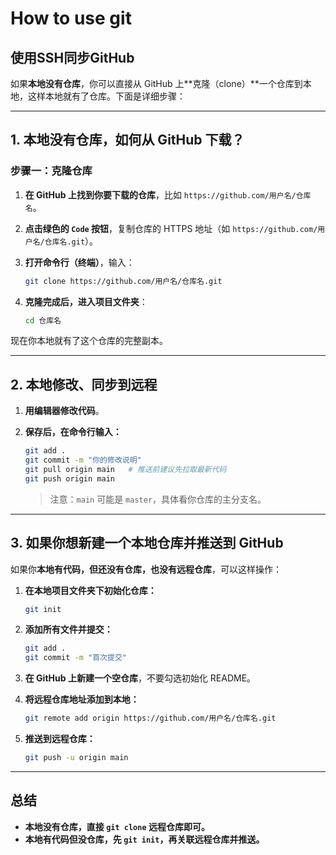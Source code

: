 # How to use git 

## 使用SSH同步GitHub

如果**本地没有仓库**，你可以直接从 GitHub 上**克隆（clone）**一个仓库到本地，这样本地就有了仓库。下面是详细步骤：

---

## 1. 本地没有仓库，如何从 GitHub 下载？

### 步骤一：克隆仓库

1. **在 GitHub 上找到你要下载的仓库**，比如 `https://github.com/用户名/仓库名`。
2. **点击绿色的 `Code` 按钮**，复制仓库的 HTTPS 地址（如 `https://github.com/用户名/仓库名.git`）。
3. **打开命令行（终端）**，输入：

   ```bash
   git clone https://github.com/用户名/仓库名.git
   ```

4. **克隆完成后，进入项目文件夹**：

   ```bash
   cd 仓库名
   ```

现在你本地就有了这个仓库的完整副本。

---

## 2. 本地修改、同步到远程

1. **用编辑器修改代码**。
2. **保存后，在命令行输入：**

   ```bash
   git add .
   git commit -m "你的修改说明"
   git pull origin main   # 推送前建议先拉取最新代码
   git push origin main
   ```

   > 注意：`main` 可能是 `master`，具体看你仓库的主分支名。

---

## 3. 如果你想新建一个本地仓库并推送到 GitHub

如果你**本地有代码，但还没有仓库，也没有远程仓库**，可以这样操作：

1. **在本地项目文件夹下初始化仓库：**

   ```bash
   git init
   ```

2. **添加所有文件并提交：**

   ```bash
   git add .
   git commit -m "首次提交"
   ```

3. **在 GitHub 上新建一个空仓库**，不要勾选初始化 README。
4. **将远程仓库地址添加到本地：**

   ```bash
   git remote add origin https://github.com/用户名/仓库名.git
   ```

5. **推送到远程仓库：**

   ```bash
   git push -u origin main
   ```

---

## 总结

- **本地没有仓库，直接 `git clone` 远程仓库即可。**
- **本地有代码但没仓库，先 `git init`，再关联远程仓库并推送。**

